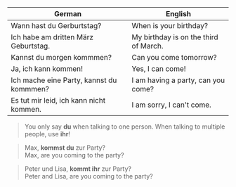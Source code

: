 | German | English |
|--------|---------|
| Wann hast du Gerburtstag? | When is your birthday? |
| Ich habe am dritten März Geburtstag. | My birthday is on the third of March. |
| Kannst du morgen kommmen? | Can you come tomorrow? |
| Ja, ich kann kommen! | Yes, I can come! |
| Ich mache eine Party, kannst du kommmen? | I am having a party, can you come? |
| Es tut mir leid, ich kann nicht kommen. | I am sorry, I can't come. |

>You only say **du** when talking to one person. When talking to multiple people, use **ihr**!

>Max, **kommst du** zur Party?<br>
>Max, are you coming to the party?

>Peter und Lisa, **kommt ihr** zur Party?<br>
>Peter and Lisa, are you coming to the party?
